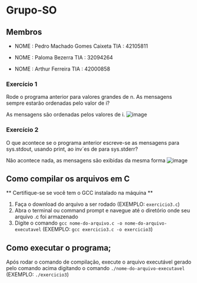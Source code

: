 # Grupo-SO
## Membros

* NOME : Pedro Machado Gomes Caixeta TIA  : 42105811

* NOME : Paloma Bezerra TIA  : 32094264

* NOME : Arthur Ferreira TIA  : 42000858

### Exercício 1

Rode o programa anterior para valores grandes de n. As mensagens sempre estarão ordenadas pelo valor de i?

As mensagens são ordenadas pelos valores de i.
![image](https://user-images.githubusercontent.com/60948786/224182800-48cc96f1-b041-48e3-aed1-5ad35435881b.png)


### Exercício 2

O que acontece se o programa anterior escreve-se as mensagens para sys.stdout, usando print, ao inv´es de para sys.stderr?

Não acontece nada, as mensagens são exibidas da mesma forma
![image](https://user-images.githubusercontent.com/60948786/224183951-cbb9c865-743f-47d8-a3e1-5917eadfd5e0.png)

  
## Como compilar os arquivos em C
** Certifique-se se você tem o GCC instalado na máquina **
1. Faça o download do arquivo a ser rodado (EXEMPLO: `exercicio3.c`)
2. Abra o terminal ou command prompt e navegue até o diretório onde seu arquivo .c foi armazenado
3. Digite o comando `gcc nome-do-arquivo.c -o nome-do-arquivo-executavel` (EXEMPLO: `gcc exercicio3.c -o exercicio3`)

## Como executar o programa;

Após rodar o comando de compilação, execute o arquivo executável gerado pelo comando acima digitando o comando `./nome-do-arquivo-executavel` (EXEMPLO: `./exercicio3`)


